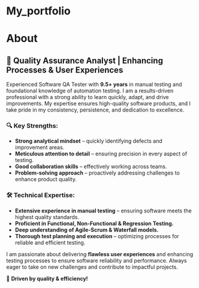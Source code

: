 # My_portfolio
# About

## 🔹 Quality Assurance Analyst | Enhancing Processes & User Experiences

Experienced Software QA Tester with **9.5+ years** in manual testing and foundational knowledge of automation testing. I am a results-driven professional with a strong ability to learn quickly, adapt, and drive improvements. My expertise ensures high-quality software products, and I take pride in my consistency, persistence, and dedication to excellence.

### 🔍 Key Strengths:
- **Strong analytical mindset** – quickly identifying defects and improvement areas.
- **Meticulous attention to detail** – ensuring precision in every aspect of testing.
- **Good collaboration skills** – effectively working across teams.
- **Problem-solving approach** – proactively addressing challenges to enhance product quality.

### 🛠 Technical Expertise:
- **Extensive experience in manual testing** – ensuring software meets the highest quality standards.
- **Proficient in Functional, Non-Functional & Regression Testing.**
- **Deep understanding of Agile-Scrum & Waterfall models.**
- **Thorough test planning and execution** – optimizing processes for reliable and efficient testing.

I am passionate about delivering **flawless user experiences** and enhancing testing processes to ensure software reliability and performance. Always eager to take on new challenges and contribute to impactful projects.

🚀 **Driven by quality & efficiency!**
